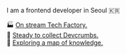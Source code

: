 <!--
**Kim-Heeyeol/Kim-Heeyeol** is a ✨ _special_ ✨ repository because its `README.md` (this file) appears on your GitHub profile.

Here are some ideas to get you started:

- 🔭 I’m currently working on ...
- 🌱 I’m currently learning ...
- 👯 I’m looking to collaborate on ...
- 🤔 I’m looking for help with ...
- 💬 Ask me about ...
- 📫 How to reach me: ...
- 😄 Pronouns: ...
- ⚡ Fun fact: ...
-->

I am a frontend developer in Seoul 🇰🇷

🏭 [On stream Tech Factory.](https://bush-quarter-3e6.notion.site/Tech-Factory-74f5eefe8b88478aa845d9e8a0f90ed4)    
🍞 [Steady to collect Devcrumbs.](https://github.com/herekim/breadcrumbs)   
🧭 [Exploring a map of knowledge.](https://bush-quarter-3e6.notion.site/3ae96f1903734b518c39cecd54552176)     
